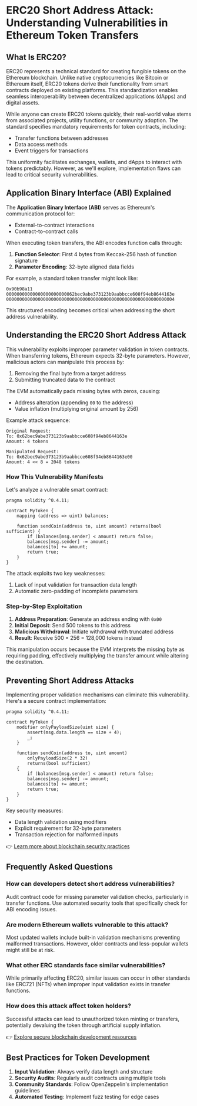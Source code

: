 # ERC20 Short Address Attack: Understanding Vulnerabilities in Ethereum Token Transfers

## What Is ERC20?

ERC20 represents a technical standard for creating fungible tokens on the Ethereum blockchain. Unlike native cryptocurrencies like Bitcoin or Ethereum itself, ERC20 tokens derive their functionality from smart contracts deployed on existing platforms. This standardization enables seamless interoperability between decentralized applications (dApps) and digital assets.

While anyone can create ERC20 tokens quickly, their real-world value stems from associated projects, utility functions, or community adoption. The standard specifies mandatory requirements for token contracts, including:
- Transfer functions between addresses
- Data access methods
- Event triggers for transactions

This uniformity facilitates exchanges, wallets, and dApps to interact with tokens predictably. However, as we'll explore, implementation flaws can lead to critical security vulnerabilities.

## Application Binary Interface (ABI) Explained

The **Application Binary Interface (ABI)** serves as Ethereum's communication protocol for:
- External-to-contract interactions
- Contract-to-contract calls

When executing token transfers, the ABI encodes function calls through:
1. **Function Selector**: First 4 bytes from Keccak-256 hash of function signature
2. **Parameter Encoding**: 32-byte aligned data fields

For example, a standard token transfer might look like:
```
0x90b98a11
00000000000000000000000062bec9abe373123b9aabbcce608f94eb8644163e
0000000000000000000000000000000000000000000000000000000000000004
```

This structured encoding becomes critical when addressing the short address vulnerability.

## Understanding the ERC20 Short Address Attack

This vulnerability exploits improper parameter validation in token contracts. When transferring tokens, Ethereum expects 32-byte parameters. However, malicious actors can manipulate this process by:

1. Removing the final byte from a target address
2. Submitting truncated data to the contract

The EVM automatically pads missing bytes with zeros, causing:
- Address alteration (appending `00` to the address)
- Value inflation (multiplying original amount by 256)

Example attack sequence:
```
Original Request:
To: 0x62bec9abe373123b9aabbcce608f94eb8644163e
Amount: 4 tokens

Manipulated Request:
To: 0x62bec9abe373123b9aabbcce608f94eb8644163e00
Amount: 4 << 8 = 2048 tokens
```

### How This Vulnerability Manifests

Let's analyze a vulnerable smart contract:
```solidity
pragma solidity ^0.4.11;

contract MyToken {
    mapping (address => uint) balances;

    function sendCoin(address to, uint amount) returns(bool sufficient) {
        if (balances[msg.sender] < amount) return false;
        balances[msg.sender] -= amount;
        balances[to] += amount;
        return true;
    }
}
```

The attack exploits two key weaknesses:
1. Lack of input validation for transaction data length
2. Automatic zero-padding of incomplete parameters

### Step-by-Step Exploitation

1. **Address Preparation**: Generate an address ending with `0x00`
2. **Initial Deposit**: Send 500 tokens to this address
3. **Malicious Withdrawal**: Initiate withdrawal with truncated address
4. **Result**: Receive 500 × 256 = 128,000 tokens instead

This manipulation occurs because the EVM interprets the missing byte as requiring padding, effectively multiplying the transfer amount while altering the destination.

## Preventing Short Address Attacks

Implementing proper validation mechanisms can eliminate this vulnerability. Here's a secure contract implementation:

```solidity
pragma solidity ^0.4.11;

contract MyToken {
    modifier onlyPayloadSize(uint size) {
        assert(msg.data.length == size + 4);
        _;
    }

    function sendCoin(address to, uint amount) 
        onlyPayloadSize(2 * 32) 
        returns(bool sufficient) 
    {
        if (balances[msg.sender] < amount) return false;
        balances[msg.sender] -= amount;
        balances[to] += amount;
        return true;
    }
}
```

Key security measures:
- Data length validation using modifiers
- Explicit requirement for 32-byte parameters
- Transaction rejection for malformed inputs

👉 [Learn more about blockchain security practices](https://bit.ly/okx-bonus)

## Frequently Asked Questions

### How can developers detect short address vulnerabilities?
Audit contract code for missing parameter validation checks, particularly in transfer functions. Use automated security tools that specifically check for ABI encoding issues.

### Are modern Ethereum wallets vulnerable to this attack?
Most updated wallets include built-in validation mechanisms preventing malformed transactions. However, older contracts and less-popular wallets might still be at risk.

### What other ERC standards face similar vulnerabilities?
While primarily affecting ERC20, similar issues can occur in other standards like ERC721 (NFTs) when improper input validation exists in transfer functions.

### How does this attack affect token holders?
Successful attacks can lead to unauthorized token minting or transfers, potentially devaluing the token through artificial supply inflation.

👉 [Explore secure blockchain development resources](https://bit.ly/okx-bonus)

## Best Practices for Token Development

1. **Input Validation**: Always verify data length and structure
2. **Security Audits**: Regularly audit contracts using multiple tools
3. **Community Standards**: Follow OpenZeppelin's implementation guidelines
4. **Automated Testing**: Implement fuzz testing for edge cases